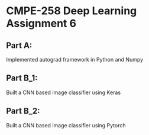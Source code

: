 # CMPE-258 Deep Learning Assignment 6

## Part A:
Implemented autograd framework in Python and Numpy

## Part B_1:
Built a CNN based image classifier using Keras

## Part B_2: 
Built a CNN based image classifier using Pytorch
